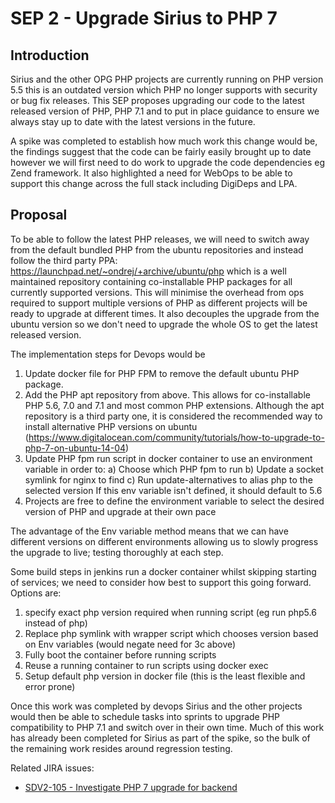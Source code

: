 # SEP 2 - Upgrade Sirius to PHP 7

## Introduction

Sirius and the other OPG PHP projects are currently running on PHP version 5.5 this is an outdated version which PHP no longer supports with security or bug fix releases. This SEP proposes upgrading our code to the latest released version of PHP, PHP 7.1 and to put in place guidance to ensure we always stay up to date with the latest versions in the future.

A spike was completed to establish how much work this change would be, the findings suggest that the code can be fairly easily brought up to date however we will first need to do work to upgrade the code dependencies eg Zend framework. It also highlighted a need for WebOps to be able to support this change across the full stack including DigiDeps and LPA.

## Proposal

To be able to follow the latest PHP releases, we will need to switch away from the default bundled PHP from the ubuntu repositories and instead follow the third party PPA: https://launchpad.net/~ondrej/+archive/ubuntu/php which is a well maintained repository containing co-installable PHP packages for all currently supported versions. This will minimise the overhead from ops required to support multiple versions of PHP as different projects will be ready to upgrade at different times. It also decouples the upgrade from the ubuntu version so we don't need to upgrade the whole OS to get the latest released version.

The implementation steps for Devops would be 

1) Update docker file for PHP FPM to remove the default ubuntu PHP package.
2) Add the PHP apt repository from above. This allows for co-installable PHP 5.6, 7.0 and 7.1 and most common PHP extensions. Although the apt repository is a third party one, it is considered the recommended way to install alternative PHP versions on ubuntu (https://www.digitalocean.com/community/tutorials/how-to-upgrade-to-php-7-on-ubuntu-14-04)
3) Update PHP fpm run script in docker container to use an environment variable in order to:
a) Choose which PHP fpm to run
b) Update a socket symlink for nginx to find 
c) Run update-alternatives to alias php to the selected version 
If this env variable isn't defined, it should default to 5.6 
4) Projects are free to define the environment variable to select the desired version of PHP and upgrade at their own pace

The advantage of the Env variable method means that we can have different versions on different environments allowing us to slowly progress the upgrade to live; testing thoroughly at each step.

Some build steps in jenkins run a docker container whilst skipping starting of services; we need to consider how best to support this going forward. Options are:
1) specify exact php version required when running script (eg run php5.6 instead of php)
2) Replace php symlink with wrapper script which chooses version based on Env variables (would negate need for 3c above)
3) Fully boot the container before running scripts
4) Reuse a running container to run scripts using docker exec
5) Setup default php version in docker file (this is the least flexible and error prone)

Once this work was completed by devops Sirius and the other projects would then be able to schedule tasks into sprints to upgrade PHP compatibility to PHP 7.1 and switch over in their own time. Much of this work has already been completed for Sirius as part of the spike, so the bulk of the remaining work resides around regression testing.

Related JIRA issues:
* [SDV2-105	- Investigate PHP 7 upgrade for backend](https://opgtransform.atlassian.net/browse/SDV2-105)

